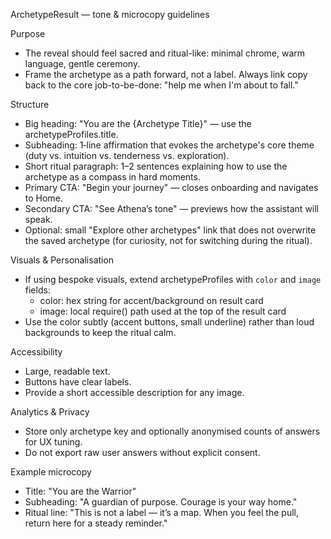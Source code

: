 ArchetypeResult — tone & microcopy guidelines

Purpose
- The reveal should feel sacred and ritual-like: minimal chrome, warm language, gentle ceremony.
- Frame the archetype as a path forward, not a label. Always link copy back to the core job-to-be-done: "help me when I'm about to fall."

Structure
- Big heading: "You are the {Archetype Title}" — use the archetypeProfiles.title.
- Subheading: 1‑line affirmation that evokes the archetype's core theme (duty vs. intuition vs. tenderness vs. exploration).
- Short ritual paragraph: 1–2 sentences explaining how to use the archetype as a compass in hard moments.
- Primary CTA: "Begin your journey" — closes onboarding and navigates to Home.
- Secondary CTA: "See Athena’s tone" — previews how the assistant will speak.
- Optional: small "Explore other archetypes" link that does not overwrite the saved archetype (for curiosity, not for switching during the ritual).

Visuals & Personalisation
- If using bespoke visuals, extend archetypeProfiles with `color` and `image` fields:
  - color: hex string for accent/background on result card
  - image: local require() path used at the top of the result card
- Use the color subtly (accent buttons, small underline) rather than loud backgrounds to keep the ritual calm.

Accessibility
- Large, readable text.
- Buttons have clear labels.
- Provide a short accessible description for any image.

Analytics & Privacy
- Store only archetype key and optionally anonymised counts of answers for UX tuning.
- Do not export raw user answers without explicit consent.

Example microcopy
- Title: "You are the Warrior"
- Subheading: "A guardian of purpose. Courage is your way home."
- Ritual line: "This is not a label — it’s a map. When you feel the pull, return here for a steady reminder."